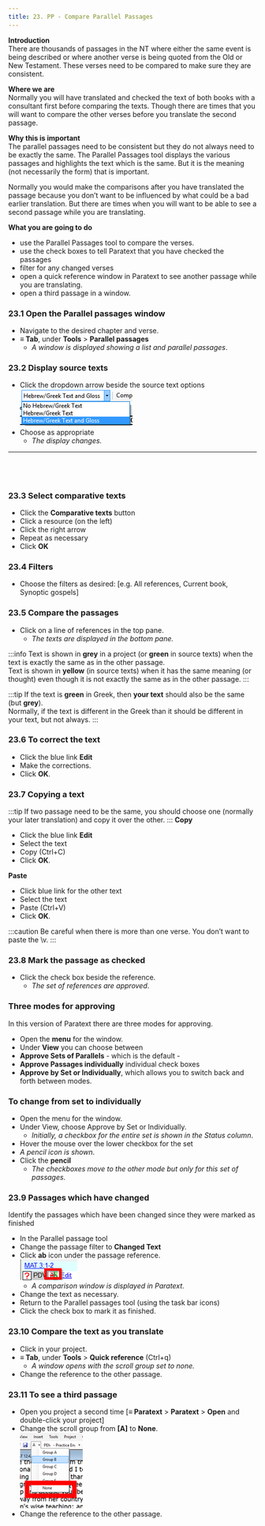 ```yaml
---
title: 23. PP - Compare Parallel Passages
---
```

**Introduction**  
There are thousands of passages in the NT where either the same event is being described or where another verse is being quoted from the Old or New Testament. These verses need to be compared to make sure they are consistent.

**Where we are**  
Normally you will have translated and checked the text of both books with a consultant first before comparing the texts. Though there are times that you will want to compare the other verses before you translate the second passage.

**Why this is important**  
The parallel passages need to be consistent but they do not always need to be exactly the same. The Parallel Passages tool displays the various passages and highlights the text which is the same. But it is the meaning (not necessarily the form) that is important.

Normally you would make the comparisons after you have translated the passage because you don’t want to be influenced by what could be a bad earlier translation. But there are times when you will want to be able to see a second passage while you are translating.

**What you are going to do**  
-  use the Parallel Passages tool to compare the verses.
-  use the check boxes to tell Paratext that you have checked the passages
-  filter for any changed verses
-  open a quick reference window in Paratext to see another passage while you are translating.
-  open a third passage in a window.

### 23.1 Open the Parallel passages window
-  Navigate to the desired chapter and verse.
-  **≡ Tab**, under **Tools** \> **Parallel passages**  
    -  *A window is displayed showing a list and parallel passages*.

### 23.2 Display source texts
-  Click the dropdown arrow beside the source text options  
    ![](../media/5de8786f01eb7aacbd277215949e2806.png)
-  Choose as appropriate  
    -  *The display changes.*
 
-----

 
-----



### 23.3 Select comparative texts
-  Click the **Comparative texts** button
-  Click a resource (on the left)
-  Click the right arrow
-  Repeat as necessary
-  Click **OK**

### 23.4 Filters
-  Choose the filters as desired: [e.g. All references, Current book, Synoptic gospels]

### 23.5 Compare the passages
-  Click on a line of references in the top pane.  
    -  *The texts are displayed in the bottom pane.*

:::info
Text is shown in **grey** in a project (or **green** in source texts) when the text is exactly the same as in the other passage.  
Text is shown in **yellow** (in source texts) when it has the same meaning (or thought) even though it is not exactly the same as in the other passage.
:::

:::tip
If the text is **green** in Greek, then **your text** should also be the same (but **grey**).  
Normally, if the text is different in the Greek than it should be different in your text, but not always.
:::

### 23.6 To correct the text
-  Click the blue link **Edit**
-  Make the corrections.
-  Click **OK**.

### 23.7 Copying a text
:::tip
If two passage need to be the same, you should choose one (normally your later translation) and copy it over the other.
:::
**Copy**
-  Click the blue link **Edit**
-  Select the text
-  Copy (Ctrl+C)
-  Click **OK**.

**Paste**
-  Click blue link for the other text
-  Select the text
-  Paste (Ctrl+V)
-  Click **OK**.

:::caution
Be careful when there is more than one verse. You don’t want to paste the \\v.
:::

### 23.8 Mark the passage as checked
-  Click the check box beside the reference.  
     -  *The set of references are approved*.
     
### Three modes for approving
In this version of Paratext there are three modes for approving.
-  Open the **menu** for the window.
-  Under **View** you can choose between
-  **Approve Sets of Parallels** - which is the default -
-  **Approve Passages individually** individual check boxes
-  **Approve by Set or Individually**, which allows you to switch back and forth between modes.

### To change from set to individually
-  Open the menu for the window.
-  Under View, choose Approve by Set or Individually.  
    -  *Initially, a checkbox for the entire set is shown in the Status column*.
-  Hover the mouse over the lower checkbox for the set  
  -  *A pencil icon is shown*.
-  Click the **pencil**
     -  *The checkboxes move to the other mode but only for this set of passages.*


### 23.9 Passages which have changed
Identify the passages which have been changed since they were marked as finished

-  In the Parallel passage tool
-  Change the passage filter to **Changed Text**
-  Click **ab** icon under the passage reference.  
    ![wordml://122.png](../media/ea1d66852c0192c8550330116493c717.png)  
    - *A comparison window is displayed in Paratext.*
-  Change the text as necessary.
-  Return to the Parallel passages tool (using the task bar icons)
-  Click the check box to mark it as finished.

### 23.10 Compare the text as you translate
-  Click in your project.
-  **≡ Tab**, under **Tools** \> **Quick reference** (Ctrl+q)  
    - *A window opens with the scroll group set to none.*  
-  Change the reference to the other passage.

### 23.11 To see a third passage
-  Open you project a second time [**≡ Paratext** \> **Paratext** \> **Open** and double-click your project]
-  Change the scroll group from **[A]** to **None**.  
    ![wordml://123.png](../media/d55737ffa1c94445ea7563fcf86f87e2.png)
-  Change the reference to the other passage.
